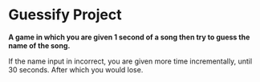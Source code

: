 # Guessify Project

**A game in which you are given 1 second of a song then try to guess the name of the song.**

If the name input in incorrect, you are given more time incrementally, until 30 seconds. After which you would lose.

